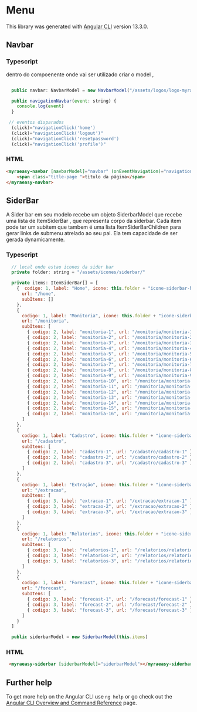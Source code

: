 # Menu

This library was generated with [Angular CLI](https://github.com/angular/angular-cli) version 13.3.0.

## Navbar

### Typescript
dentro do compoenente onde vai ser utilizado criar o model ,
``` javascript

  public navbar: NavbarModel = new NavbarModel("/assets/logos/logo-myra-home.svg")

  public navigationNavbar(event: string) {
    console.log(event)
  } 

 // eventos disparados
  (click)="navigationClick('home')
  (click)="navigationClick('logout')"
  (click)="navigationClick('resetpassword') 
  (click)="navigationClick('profile')"

```
### HTML

```html
<myraeasy-navbar [navbarModel]="navbar" (onEventNavigation)="navigationNavbar($event)">
    <span class="title-page ">titulo da página</span>
</myraeasy-navbar>
```

## SiderBar
 A Sider bar em seu modelo recebe um objeto SiderbarModel  que recebe uma lista de ItemSiderBar , que representa corpo da siderbar. 
 Cada item pode ter um subitem que tambem é uma lista ItemSiderBarChildren para gerar links de submenu  atrelado ao seu pai.
 Ela tem capacidade de ser gerada dynamicamente.
 
### Typescript

``` javascript 
  // local onde estao icones da sider bar
  private folder: string = "/assets/icones/siderbar/"

  private items: ItemSiderBar[] = [
    {  codigo: 1, label: "Home", icone: this.folder + "icone-siderbar-home.svg",
      url: "/home",
      subItens: []
    },
    {
      codigo: 1, label: "Monitoria", icone: this.folder + "icone-siderbar-monitoria.svg",
      url: "/monitoria",
      subItens: [
        { codigo: 2, label: "monitoria-1", url: "/monitoria/monitoria-1" },
        { codigo: 2, label: "monitoria-2", url: "/monitoria/monitoria-2" },
        { codigo: 2, label: "monitoria-3", url: "/monitoria/monitoria-33" },
        { codigo: 2, label: "monitoria-4", url: "/monitoria/monitoria-44" },
        { codigo: 2, label: "monitoria-5", url: "/monitoria/monitoria-5" },
        { codigo: 2, label: "monitoria-6", url: "/monitoria/monitoria-6" },
        { codigo: 2, label: "monitoria-7", url: "/monitoria/monitoria-7" },
        { codigo: 2, label: "monitoria-8", url: "/monitoria/monitoria-8" },
        { codigo: 2, label: "monitoria-9", url: "/monitoria/monitoria-9" },
        { codigo: 2, label: "monitoria-10", url: "/monitoria/monitoria-10" },
        { codigo: 2, label: "monitoria-11", url: "/monitoria/monitoria-11" },
        { codigo: 2, label: "monitoria-12", url: "/monitoria/monitoria-12" },
        { codigo: 2, label: "monitoria-13", url: "/monitoria/monitoria-13" },
        { codigo: 2, label: "monitoria-14", url: "/monitoria/monitoria-14" },
        { codigo: 2, label: "monitoria-15", url: "/monitoria/monitoria-15" },
        { codigo: 2, label: "monitoria-16", url: "/monitoria/monitoria-16" }
      ]
    },
    {
      codigo: 1, label: "Cadastro", icone: this.folder + "icone-siderbar-cadastro.svg",
      url: "/cadastro",
      subItens: [
        { codigo: 2, label: "cadastro-1", url: "/cadastro/cadastro-1" },
        { codigo: 2, label: "cadastro-2", url: "/cadastro/cadastro-2" },
        { codigo: 2, label: "cadastro-3", url: "/cadastro/cadastro-3" }
      ]
    },
    {
      codigo: 1, label: "Extração", icone: this.folder + "icone-siderbar-extracao.svg",
      url: "/extracao",
      subItens: [
        { codigo: 3, label: "extracao-1", url: "/extracao/extracao-1" },
        { codigo: 3, label: "extracao-2", url: "/extracao/extracao-2" },
        { codigo: 3, label: "extracao-3", url: "/extracao/extracao-3" }
      ]
    },
    {
      codigo: 1, label: "Relatorios", icone: this.folder + "icone-siderbar-relatorios.svg",
      url: "/relatorios",
      subItens: [
        { codigo: 3, label: "relatorios-1", url: "/relatorios/relatorios-1" },
        { codigo: 3, label: "relatorios-2", url: "/relatorios/relatorios-2" },
        { codigo: 3, label: "relatorios-3", url: "/relatorios/relatorios-3" },
      ]
    },
    {
      codigo: 1, label: "Forecast", icone: this.folder + "icone-siderbar-forecast.svg",
      url: "/forecast",
      subItens: [
        { codigo: 3, label: "forecast-1", url: "/forecast/forecast-1" },
        { codigo: 3, label: "forecast-2", url: "/forecast/forecast-2" },
        { codigo: 3, label: "forecast-3", url: "/forecast/forecast-3" },
      ]
    }
  ]

  public siderbarModel = new SiderbarModel(this.items)

```

### HTML
``` html
 <myraeasy-siderbar [siderbarModel]="siderbarModel"></myraeasy-siderbar>
```

## Further help

To get more help on the Angular CLI use `ng help` or go check out the [Angular CLI Overview and Command Reference](https://angular.io/cli) page.
